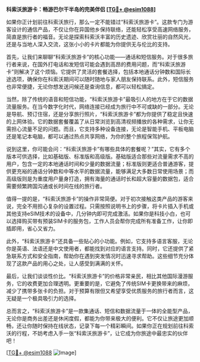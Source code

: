 **科索沃旅游卡：畅游巴尔干半岛的完美伴侣 [[TG💪+ @esim1088](https://t.me/s/esim1088)]**

如果你正计划前往科索沃旅行，那么一定不能错过“科索沃旅游卡”。这款专门为游客设计的通信产品，不仅让你在异国他乡保持联络，还能轻松享受高速网络服务，简直是旅行者的福音。无论是探索科索沃丰富的历史遗迹、欣赏壮丽的自然风光，还是与当地人深入交流，这张小小的卡片都能为你提供无与伦比的支持。

首先，让我们来聊聊“科索沃旅游卡”的核心功能——通话和短信服务。对于很多旅行者来说，在国外打电话和发短信可能会遇到高昂的费用问题，而“科索沃旅游卡”则解决了这个烦恼。它提供了灵活的套餐选择，包括本地通话分钟数和国际长途选项，确保你在科索沃期间可以随时随地与家人朋友保持联系。此外，短信服务也非常便捷，无论你想发送问候还是查询信息，都可以轻松搞定。

当然，除了传统的语音和短信功能，“科索沃旅游卡”最吸引人的地方在于它的数据流量服务。在当今数字化时代，网络连接已经成为旅行中不可或缺的一部分。无论是导航、预订住宿，还是分享旅行照片，“科索沃旅游卡”都为你提供了稳定且快速的上网体验。它的数据套餐覆盖了从日常浏览到高清视频播放的各种需求，让你无需担心流量不足的问题。而且，它支持多种设备连接，无论是智能手机、平板电脑还是笔记本电脑，都可以通过热点共享网络，为你的整个旅程保驾护航。

说到这里，你可能会问：“科索沃旅游卡”有哪些具体的套餐呢？”其实，它有多个版本可供选择，比如基础版、标准版和高级版。基础版适合那些对流量需求不高的用户，包含一定的本地通话时间和少量的数据流量；标准版则更适合普通游客，提供更充裕的通话分钟数和中等水平的数据流量，能够满足大多数日常使用场景；而高级版则是为重度用户量身打造，拥有海量的通话时长和超大容量的数据包，适合需要频繁跨国沟通或长时间在线的旅行者。

值得一提的是，“科索沃旅游卡”的操作非常简便。对于初次接触这类产品的游客来说，完全不用担心复杂的设置过程。只需按照说明书上的步骤，将卡片插入手机或其他支持eSIM技术的设备中，几分钟内即可完成激活。如果你是科技小白，也可以选择购买带有预装SIM卡的服务包，工作人员会帮你完成所有准备工作，让你即插即用，省心又省力。

此外，“科索沃旅游卡”还具备一些贴心的小功能。例如，它支持多语言客服，无论你是英语、法语还是中文使用者，都能找到对应的语言支持。同时，它还提供了紧急联系方式和安全指南，帮助你在遇到突发情况时迅速寻求帮助。这些细节充分体现了这款产品的用心之处，让人感受到满满的关怀。

最后，让我们谈谈性价比。“科索沃旅游卡”的价格非常亲民，相比其他国际漫游服务，它的收费更加合理透明。更重要的是，它避免了传统SIM卡更换带来的麻烦，减少了携带多张卡的负担。对于预算有限但又希望享受优质服务的旅行者而言，这无疑是一个极具吸引力的选择。

总而言之，“科索沃旅游卡”是一款集通话、短信和数据流量于一体的全能型产品，无论你是商务出差还是休闲度假，都能为你带来极大的便利。它不仅让旅途更加顺畅，还让你随时保持在线状态，记录下每一个精彩瞬间。如果你正在规划前往科索沃的行程，不妨考虑入手一张“科索沃旅游卡”，让它成为你旅途中最忠实的伙伴吧！

[[TG💪+ @esim1088](https://t.me/s/esim1088) ![Image](https://i.postimg.cc/4NQfJmqS/Snipaste-2025-05-13-00-14-12.png)]